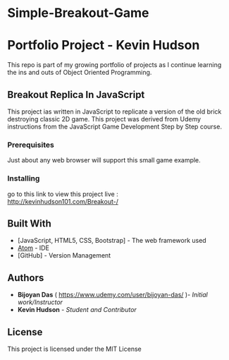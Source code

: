 # Simple-Breakout-Game

# Portfolio Project - Kevin Hudson

This repo is part of my growing portfolio of projects as I continue learning the ins and outs of Object Oriented Programming.

## Breakout Replica In JavaScript

This project ias written in JavaScript to replicate a version of the old brick destroying classic 2D game. This project was derived from Udemy instructions from the JavaScript Game Development Step by Step course.

### Prerequisites

Just about any web browser will support this small game example.


### Installing

go to this link to view this project live :
http://kevinhudson101.com/Breakout-/


## Built With

* [JavaScript, HTML5, CSS, Bootstrap] - The web framework used
* [Atom](https://atom.io/) - IDE
* [GitHub] - Version Management


## Authors

* **Bijoyan Das** ( https://www.udemy.com/user/bijoyan-das/ )- *Initial work/Instructor*
* **Kevin Hudson** - *Student and Contributor*

## License

This project is licensed under the MIT License
